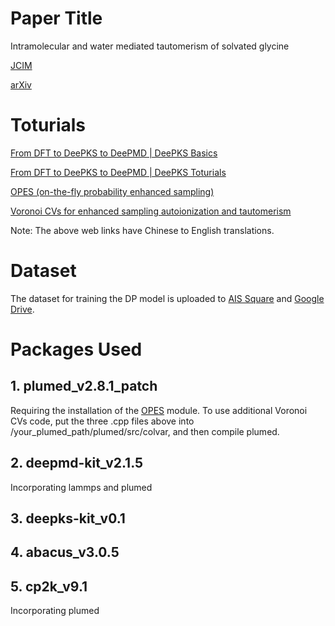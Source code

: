 # Paper Title

Intramolecular and water mediated tautomerism of solvated glycine 

[JCIM](https://pubs.acs.org/doi/10.1021/acs.jcim.4c00273)

[arXiv](https://arxiv.org/abs/2311.05917)

# Toturials

[From DFT to DeePKS to DeePMD | DeePKS Basics](https://nb.bohrium.dp.tech/detail/8742877753)

[From DFT to DeePKS to DeePMD | DeePKS Toturials](https://nb.bohrium.dp.tech/detail/7144731675)

[OPES (on-the-fly probability enhanced sampling)](https://bohrium.dp.tech/notebooks/9874998164)

[Voronoi CVs for enhanced sampling autoionization and tautomerism](https://bohrium.dp.tech/notebooks/83327491785)

Note: The above web links have Chinese to English translations.

# Dataset

The dataset for training the DP model is uploaded to [AIS Square](https://www.aissquare.com/datasets/detail?pageType=datasets&name=M06-2X_C2H5O2N_H2O&id=238) and [Google Drive](https://drive.google.com/drive/folders/1SLuqSO00_kIsGftYd241bccZFbtmm_S4?usp=sharing).

# Packages Used

## 1. plumed_v2.8.1_patch
Requiring the installation of the [OPES](https://www.plumed.org/doc-v2.8/user-doc/html/_o_p_e_s.html) module. 
To use additional Voronoi CVs code, put the three .cpp files above into /your_plumed_path/plumed/src/colvar, and then compile plumed.

## 2. deepmd-kit_v2.1.5
Incorporating lammps and plumed

## 3. deepks-kit_v0.1

## 4. abacus_v3.0.5

## 5. cp2k_v9.1
Incorporating plumed
